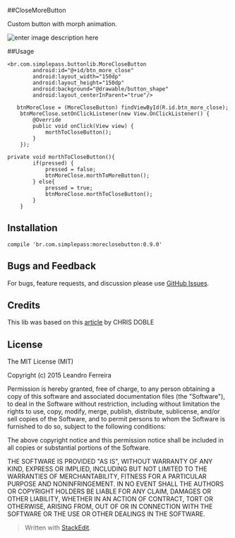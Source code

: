 
##CloseMoreButton

Custom button with morph animation.

![enter image description here](https://lh3.googleusercontent.com/-Z1T1rScip38/WEBHpg2vf8I/AAAAAAAAKwU/04rzhfdxr88Wi9AYVzVsEQfrV_XBP7vuACLcB/s400/MoreCloseButtonGif.gif "MoreCloseButtonGif.gif")

##Usage

   

    <br.com.simplepass.buttonlib.MoreCloseButton
            android:id="@+id/btn_more_close"
            android:layout_width="150dp"
            android:layout_height="150dp"
            android:background="@drawable/button_shape"
            android:layout_centerInParent="true"/>

       btnMoreClose = (MoreCloseButton) findViewById(R.id.btn_more_close);
        btnMoreClose.setOnClickListener(new View.OnClickListener() {
            @Override
            public void onClick(View view) {
                morthToCloseButton();
            }
        });
        
    private void morthToCloseButton(){
            if(pressed) {
                pressed = false;
                btnMoreClose.morthToMoreButton();
            } else{
                pressed = true;
                btnMoreClose.morthToCloseButton();
            }
        }

## Installation

    compile 'br.com.simplepass:moreclosebutton:0.9.0'

## Bugs and Feedback


For bugs, feature requests, and discussion please use [GitHub Issues](https://github.com/leandroBorgesFerreira/MoreCLoseButton/issues).

## Credits


This lib was based on this [article](https://engineering.canva.com/2016/05/16/five-visual-effects/) by CHRIS DOBLE


## License
The MIT License (MIT)

Copyright (c) 2015 Leandro Ferreira

Permission is hereby granted, free of charge, to any person obtaining a copy of this software and associated documentation files (the "Software"), to deal in the Software without restriction, including without limitation the rights to use, copy, modify, merge, publish, distribute, sublicense, and/or sell copies of the Software, and to permit persons to whom the Software is furnished to do so, subject to the following conditions:

The above copyright notice and this permission notice shall be included in all copies or substantial portions of the Software.

THE SOFTWARE IS PROVIDED "AS IS", WITHOUT WARRANTY OF ANY KIND, EXPRESS OR IMPLIED, INCLUDING BUT NOT LIMITED TO THE WARRANTIES OF MERCHANTABILITY, FITNESS FOR A PARTICULAR PURPOSE AND NONINFRINGEMENT. IN NO EVENT SHALL THE
AUTHORS OR COPYRIGHT HOLDERS BE LIABLE FOR ANY CLAIM, DAMAGES OR OTHER LIABILITY, WHETHER IN AN ACTION OF CONTRACT, TORT OR OTHERWISE, ARISING FROM, OUT OF OR IN CONNECTION WITH THE SOFTWARE OR THE USE OR OTHER DEALINGS IN THE SOFTWARE.

> Written with [StackEdit](https://stackedit.io/).

